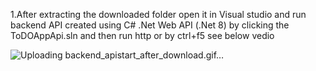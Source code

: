 1.After extracting the downloaded folder open it in Visual studio and run backend API created using C# .Net Web API (.Net 8) by clicking the ToDOAppApi.sln and then 
run http or by ctrl+f5 see below vedio


![Uploading backend_apistart_after_download.gif…]()
